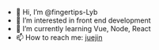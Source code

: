 - 👋 Hi, I’m @fingertips-Lyb
- 👀 I’m interested in front end development
- 🌱 I’m currently learning Vue, Node, React
- 📫 How to reach me: [juejin](https://juejin.cn/user/4248971521824168)

<!---
fingertips-Lyb/fingertips-Lyb is a ✨ special ✨ repository because its `README.md` (this file) appears on your GitHub profile.
You can click the Preview link to take a look at your changes.
--->
